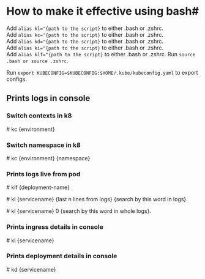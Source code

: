 # How to make it effective using bash#

Add `alias kl="{path to the script}` to either .bash or .zshrc.   
Add `alias kc="{path to the script}` to either .bash or .zshrc.   
Add `alias kd="{path to the script}` to either .bash or .zshrc.   
Add `alias ki="{path to the script}` to either .bash or .zshrc.   
Add `alias klf="{path to the script}` to either .bash or .zshrc.
Run  `source .bash or source .zshrc`.

Run `export KUBECONFIG=$KUBECONFIG:$HOME/.kube/kubeconfig.yaml` to export configs.


## Prints logs in console

### Switch contexts in k8

\# kc {environment}

### Switch namespace in k8

\# kc {environment} {namespace}

### Prints logs live from pod

\# klf {deployment-name}  

\# kl {servicename} {last n lines from logs} {search by this word in logs}.   

\# kl {servicename} 0 {search by this word in whole logs}.

### Prints ingress details in console

\# kl {servicename}

### Prints deployment details in console

\# kd {servicename}
